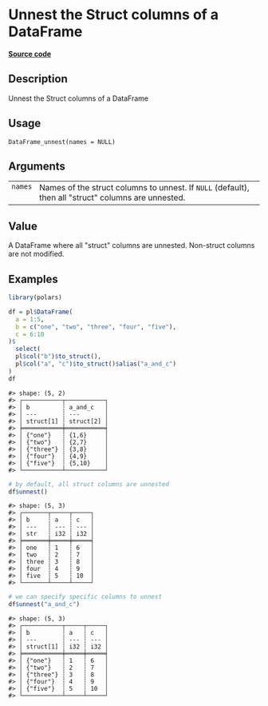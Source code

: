

# Unnest the Struct columns of a DataFrame

[**Source code**](https://github.com/pola-rs/r-polars/tree/8387e0a88c6889e6449b053999aada405c241066/R/dataframe__frame.R#L1015)

## Description

Unnest the Struct columns of a DataFrame

## Usage

<pre><code class='language-R'>DataFrame_unnest(names = NULL)
</code></pre>

## Arguments

<table>
<tr>
<td style="white-space: nowrap; font-family: monospace; vertical-align: top">
<code id="DataFrame_unnest_:_names">names</code>
</td>
<td>
Names of the struct columns to unnest. If <code>NULL</code> (default),
then all "struct" columns are unnested.
</td>
</tr>
</table>

## Value

A DataFrame where all "struct" columns are unnested. Non-struct columns
are not modified.

## Examples

``` r
library(polars)

df = pl$DataFrame(
  a = 1:5,
  b = c("one", "two", "three", "four", "five"),
  c = 6:10
)$
  select(
  pl$col("b")$to_struct(),
  pl$col("a", "c")$to_struct()$alias("a_and_c")
)
df
```

    #> shape: (5, 2)
    #> ┌───────────┬───────────┐
    #> │ b         ┆ a_and_c   │
    #> │ ---       ┆ ---       │
    #> │ struct[1] ┆ struct[2] │
    #> ╞═══════════╪═══════════╡
    #> │ {"one"}   ┆ {1,6}     │
    #> │ {"two"}   ┆ {2,7}     │
    #> │ {"three"} ┆ {3,8}     │
    #> │ {"four"}  ┆ {4,9}     │
    #> │ {"five"}  ┆ {5,10}    │
    #> └───────────┴───────────┘

``` r
# by default, all struct columns are unnested
df$unnest()
```

    #> shape: (5, 3)
    #> ┌───────┬─────┬─────┐
    #> │ b     ┆ a   ┆ c   │
    #> │ ---   ┆ --- ┆ --- │
    #> │ str   ┆ i32 ┆ i32 │
    #> ╞═══════╪═════╪═════╡
    #> │ one   ┆ 1   ┆ 6   │
    #> │ two   ┆ 2   ┆ 7   │
    #> │ three ┆ 3   ┆ 8   │
    #> │ four  ┆ 4   ┆ 9   │
    #> │ five  ┆ 5   ┆ 10  │
    #> └───────┴─────┴─────┘

``` r
# we can specify specific columns to unnest
df$unnest("a_and_c")
```

    #> shape: (5, 3)
    #> ┌───────────┬─────┬─────┐
    #> │ b         ┆ a   ┆ c   │
    #> │ ---       ┆ --- ┆ --- │
    #> │ struct[1] ┆ i32 ┆ i32 │
    #> ╞═══════════╪═════╪═════╡
    #> │ {"one"}   ┆ 1   ┆ 6   │
    #> │ {"two"}   ┆ 2   ┆ 7   │
    #> │ {"three"} ┆ 3   ┆ 8   │
    #> │ {"four"}  ┆ 4   ┆ 9   │
    #> │ {"five"}  ┆ 5   ┆ 10  │
    #> └───────────┴─────┴─────┘
